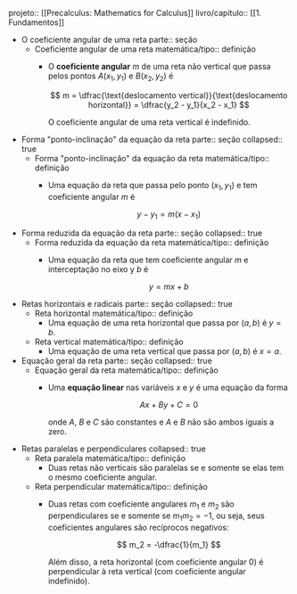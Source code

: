 projeto:: [[Precalculus: Mathematics for Calculus]]
livro/capítulo:: [[1. Fundamentos]]

- O coeficiente angular de uma reta
  parte:: seção
	- Coeficiente angular de uma reta
	  matemática/tipo:: definição
		- O **coeficiente angular** $m$ de uma reta não vertical que passa pelos pontos $A(x_1, y_1)$ e $B(x_2, y_2)$ é
		  
		  $$
		  m = \dfrac{\text{deslocamento vertical}}{\text{deslocamento horizontal}} = \dfrac{y_2 - y_1}{x_2 - x_1}
		  $$
		  
		  O coeficiente angular de uma reta vertical é indefinido.
- Forma "ponto-inclinação" da equação da reta
  parte:: seção
  collapsed:: true
	- Forma "ponto-inclinação" da equação da reta
	  matemática/tipo:: definição
		- Uma equação da reta que passa pelo ponto $(x_1, y_1)$ e tem coeficiente angular $m$ é
		  
		  $$
		  y - y_1 = m(x - x_1)
		  $$
- Forma reduzida da equação da reta
  parte:: seção
  collapsed:: true
	- Forma reduzida da equação da reta
	  matemática/tipo:: definição
		- Uma equação da reta que tem coeficiente angular $m$ e interceptação no eixo y $b$ é
		  
		  $$
		  y = mx + b
		  $$
- Retas horizontais e radicais
  parte:: seção
  collapsed:: true
	- Reta horizontal
	  matemática/tipo:: definição
		- Uma equação de uma reta horizontal que passa por $(a, b)$ é $y = b$.
	- Reta vertical
	  matemática/tipo:: definição
		- Uma equação de uma reta vertical que passa por $(a, b)$ é $x = a$.
- Equação geral da reta
  parte:: seção
  collapsed:: true
	- Equação geral da reta
	  matemática/tipo:: definição
		- Uma **equação linear** nas variáveis $x$ e $y$ é uma equação da forma
		  
		  $$
		  Ax + By + C = 0
		  $$
		  
		  onde $A$, $B$ e $C$ são constantes e $A$ e $B$ não são ambos iguais a zero.
- Retas paralelas e perpendiculares
  collapsed:: true
	- Reta paralela
	  matemática/tipo:: definição
		- Duas retas não verticais são paralelas se e somente se elas tem o mesmo coeficiente angular.
	- Reta perpendicular
	  matemática/tipo:: definição
		- Duas retas com coeficiente angulares $m_1$ e $m_2$ são perpendiculares se e somente se $m_1 m_2 = -1$, ou seja, seus coeficientes angulares são recíprocos negativos:
		  
		  $$
		  m_2 = -\dfrac{1}{m_1}
		  $$
		  
		  Além disso, a reta horizontal (com coeficiente angular 0) é perpendicular à reta vertical (com coeficiente angular indefinido).